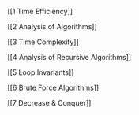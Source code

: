 
[[1 Time Efficiency]]

[[2 Analysis of Algorithms]]

[[3 Time Complexity]]

[[4 Analysis of Recursive Algorithms]]

[[5 Loop Invariants]]

[[6 Brute Force Algorithms]]

[[7 Decrease & Conquer]]